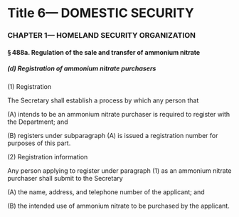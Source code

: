 
# Title 6— DOMESTIC SECURITY
### CHAPTER 1— HOMELAND SECURITY ORGANIZATION
#### § 488a. Regulation of the sale and transfer of ammonium nitrate
##### (d) Registration of ammonium nitrate purchasers

(1) Registration

The Secretary shall establish a process by which any person that

(A) intends to be an ammonium nitrate purchaser is required to register with the Department; and

(B) registers under subparagraph (A) is issued a registration number for purposes of this part.

(2) Registration information

Any person applying to register under paragraph (1) as an ammonium nitrate purchaser shall submit to the Secretary

(A) the name, address, and telephone number of the applicant; and

(B) the intended use of ammonium nitrate to be purchased by the applicant.
